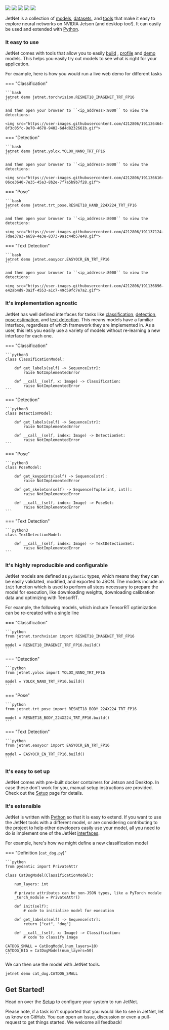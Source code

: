 <img src="https://user-images.githubusercontent.com/4212806/191136464-8f3c05fc-9e70-4678-9402-6d4d8232661b.gif" style="max-height:160px;"/>
<img src="https://user-images.githubusercontent.com/4212806/191136616-06ce3640-7e35-45a3-8b2e-7f7a5b9b7f28.gif" style="max-height:160px;"/>
<img src="https://user-images.githubusercontent.com/4212806/191136450-4b2d55c1-c3c7-47d6-996e-11c62448747b.gif" style="max-height:160px;"/>
<img src="https://user-images.githubusercontent.com/4212806/191137124-7dae37a3-a659-4e3e-8373-9a1c44b57e48.gif" style="max-height:160px;"/>
<img src="https://user-images.githubusercontent.com/4212806/191136896-e42ab4d9-3a2f-4553-a1c7-49c59fc7e7a2.gif" style="max-height:160px;"/>

JetNet is a collection of [models](models.md), [datasets](datasets.md), and
[tools](tools.md) that make it easy to explore neural networks on NVIDIA Jetson (and desktop too!). It can easily be used and extended with [Python](python/usage.md).  


### It easy to use
<!-- 
<div style="display: inline-block"> -->

<!-- <img src="assets/dog.jpg" style="max-width:256px;" align="right"> -->

JetNet comes with tools that allow you to easily <a href="tools/#build">build</a> , <a href="tools/#profile">profile</a> and <a href="tools/#demo">demo</a> models.  This helps you easily try out models to see what is right for your application.  

For example, here is how you would run a live web demo for different tasks

=== "Classification"

    ```bash
    jetnet demo jetnet.torchvision.RESNET18_IMAGENET_TRT_FP16
    ```

    and then open your browser to ``<ip_address>:8000`` to view the detections:

    <img src="https://user-images.githubusercontent.com/4212806/191136464-8f3c05fc-9e70-4678-9402-6d4d8232661b.gif">

=== "Detection"

    ```bash
    jetnet demo jetnet.yolox.YOLOX_NANO_TRT_FP16
    ```

    and then open your browser to ``<ip_address>:8000`` to view the detections:

    <img src="https://user-images.githubusercontent.com/4212806/191136616-06ce3640-7e35-45a3-8b2e-7f7a5b9b7f28.gif">

=== "Pose"

    ```bash
    jetnet demo jetnet.trt_pose.RESNET18_HAND_224X224_TRT_FP16
    ```

    and then open your browser to ``<ip_address>:8000`` to view the detections:
    
    <img src="https://user-images.githubusercontent.com/4212806/191137124-7dae37a3-a659-4e3e-8373-9a1c44b57e48.gif">

=== "Text Detection"

    ```bash
    jetnet demo jetnet.easyocr.EASYOCR_EN_TRT_FP16
    ```
    
    and then open your browser to ``<ip_address>:8000`` to view the detections:

    <img src="https://user-images.githubusercontent.com/4212806/191136896-e42ab4d9-3a2f-4553-a1c7-49c59fc7e7a2.gif">


### It's implementation agnostic

JetNet has well defined interfaces for tasks like [classification](python/reference/#classificationmodel), [detection](python/reference/#detectionmodel), [pose estimation](python/reference/#posemodel), and [text detection](python/reference/#textdetectionmodel).  This means models have a familiar interface, regardless of which framework they are implemented in.  As a user, this lets you easily use a variety of models without re-learning
a new interface for each one. 

=== "Classification"

    ```python3
    class ClassificationModel:

        def get_labels(self) -> Sequence[str]:
            raise NotImplementedError
        
        def __call__(self, x: Image) -> Classification:
            raise NotImplementedError
    ```

=== "Detection"

    ```python3
    class DetectionModel:

        def get_labels(self) -> Sequence[str]:
            raise NotImplementedError
        
        def __call__(self, index: Image) -> DetectionSet:
            raise NotImplementedError
    ```

=== "Pose"

    ```python3
    class PoseModel:

        def get_keypoints(self) -> Sequence[str]:
            raise NotImplementedError

        def get_skeleton(self) -> Sequence[Tuple[int, int]]:
            raise NotImplementedError

        def __call__(self, index: Image) -> PoseSet:
            raise NotImplementedError
    ```

=== "Text Detection"

    ```python3
    class TextDetectionModel:

        def __call__(self, index: Image) -> TextDetectionSet:
            raise NotImplementedError
    ```

### It's highly reproducible and configurable

JetNet models are defined as ``pydantic`` types, which means they they can be easily validated, modified, and exported to JSON.  The models include an ``init`` function which is used to perform all steps necessary to prepare the model for execution, like downloading weights, downloading calibration data and optimizing with TensorRT.  

For example, the following models, which include TensorRT optimization can be re-created with a single line

=== "Classification"

    ```python
    from jetnet.torchvision import RESNET18_IMAGENET_TRT_FP16

    model = RESNET18_IMAGENET_TRT_FP16.build()
    ```

=== "Detection"

    ```python
    from jetnet.yolox import YOLOX_NANO_TRT_FP16

    model = YOLOX_NANO_TRT_FP16.build()
    ```

=== "Pose"

    ```python
    from jetnet.trt_pose import RESNET18_BODY_224X224_TRT_FP16

    model = RESNET18_BODY_224X224_TRT_FP16.build()
    ```

=== "Text Detection"

    ```python
    from jetnet.easyocr import EASYOCR_EN_TRT_FP16

    model = EASYOCR_EN_TRT_FP16.build()
    ```

### It's easy to set up

<!-- <div style="display: inline-block"> -->
    
<!-- <img src="assets/dog.jpg" style="max-width:256px;" align="left"> -->
    
JetNet comes with pre-built docker containers for Jetson and Desktop.
In case these don't work for you, manual setup instructions are provided.
Check out the <a href="setup">Setup</a> page for details.

<!-- </div> -->


<!-- </div> -->

### It's extensible

<!-- <div style="display: inline-block"> -->

<!-- <img src="assets/dog.jpg" style="max-width:256px;" align="left"> -->

JetNet is written with <a href="python/usage">Python</a> so that it is easy
to extend.  If you want to use the JetNet tools with a different model, or are
considering contributing to the project to help other developers easily use your model, all you need to do is implement one of the JetNet [interfaces](python/reference/#abstract-types).

For example, here's how we might define a new classification model

=== "Definition (``cat_dog.py``)"

    ```python
    from pydantic import PrivateAttr

    class CatDogModel(ClassificationModel):
        
        num_layers: int

        # private attributes can be non-JSON types, like a PyTorch module
        _torch_module = PrivateAttr()
        
        def init(self):
            # code to initialize model for execution

        def get_labels(self) -> Sequence[str]:
            return ["cat", "dog"]

        def __call__(self, x: Image) -> Classification:
            # code to classify image

    CATDOG_SMALL = CatDogModel(num_layers=10)
    CATDOG_BIG = CatDogModel(num_layers=50)
    ```

We can then use the model with JetNet tools.

```bash
jetnet demo cat_dog.CATDOG_SMALL
```

## Get Started!

Head on over the [Setup](setup) to configure your system to run JetNet.

Please note, if a task isn't supported that you would like to see in JetNet, let us know on GitHub.  You can open an issue, discussion or even a pull-request to get things started.
We welcome all feedback!

<!-- </div> -->